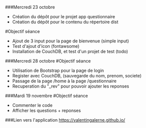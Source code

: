 ###Mercredi 23 octobre
- Création du dépôt pour le projet app questionnaire
- Création du dépôt pour le contenu du répertoire dist

#Objectif séance
- Ajout de 3 input pour la page de bienvenue (simple input)
- Test d'ajout d'icon (fontawsome)
- Installation de CouchDB, et test d'un projet de test (todo)

###Mercredi 28 octobre
#Objectif séance
- Utilisation de Bootstrap pour la page de login
- Register avec CouchDB, (sauvegarde du nom, prenom, societe)
- Passage de la page /home à la page /questionnaire
- Recuperation du "_rev" pour pouvoir ajouter les reponses

###Mardi 19 novembre
#Objectif séance
- Commenter le code
- Afficher les questions + reponses

###Lien vers l'application
https://valentingalerne.github.io/
